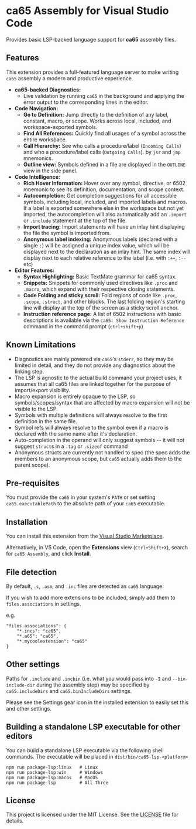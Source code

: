 # ca65 Assembly for Visual Studio Code

Provides basic LSP-backed language support for **ca65** assembly files.

## Features

This extension provides a full-featured language server to make writing `ca65` assembly a modern and productive experience.

* **ca65-backed Diagnostics:**
    * Live validation by running `ca65` in the background and applying the error output to the corresponding lines in the editor.
* **Code Navigation:**
    * **Go to Definition:** Jump directly to the definition of any label, constant, macro, or scope. Works across local, included, and workspace-exported symbols.
    * **Find All References:** Quickly find all usages of a symbol across the entire workspace.
    * **Call Hierarchy:** See who calls a procedure/label (`Incoming Calls`) and who a procedure/label calls (`Outgoing Calls`).  by `jsr` and `jmp` mnemonics.
    * **Outline view:** Symbols defined in a file are displayed in the `OUTLINE` view in the side panel.
* **Code Intelligence:**
    * **Rich Hover Information:** Hover over any symbol, directive, or 6502 mnemonic to see its definition, documentation, and scope context.
    * **Autocompletion:** Get completion suggestions for all accessible symbols, including local, included, and imported labels and macros. If a label is exported somewhere else in the workspace but not yet imported, the autocompletion will also automatically add an `.import` or `.include` statement at the top of the file.
    * **Import tracing:** Import statements will have an inlay hint displaying the file the symbol is imported from.
    * **Anonymous label indexing:** Anonymous labels (declared with a single `:`) will be assigned a unique index value, which will be displayed next to the declaration as an inlay hint. The same index will display next to each relative reference to the label (i.e. with `:++`, `:--` etc) 
* **Editor Features:**
    * **Syntax Highlighting:** Basic TextMate grammar for ca65 syntax.
    * **Snippets:** Snippets for commonly used directives like `.proc` and `.macro`, which expand with their respective closing statements.
    * **Code Folding and sticky scroll:** Fold regions of code like `.proc`, `.scope`, `.struct`, and other blocks. The last folding region's starting line will display at the top of the screen as a sticky scroll anchor.
    * **Instruction reference page:** A list of 6502 instructions with basic descriptions is available via the `ca65: Show Instruction Reference` command in the command prompt (`ctrl+shift+p`)
    
## Known Limitations

* Diagnostics are mainly powered via `ca65`'s `stderr`, so they may be limited in detail, and they do not provide any diagnostics about the linking step.
* The LSP is agnostic to the actual build command your project uses, it assumes that all ca65 files are linked together for the purpose of import/export visibility.
* Macro expansion is entirely opaque to the LSP, so symbols/scopes/syntax that are affected by macro expansion will not be visible to the LSP.
* Symbols with multiple definitions will always resolve to the first definition in the same file.
* Symbol refs will always resolve to the symbol even if a macro is declared with the same name after it's declaration.
* Auto-completion in the operand will only suggest symbols -- it will not suggest `struct`s in a `.tag` or `.sizeof` command
* Anonymous structs are currently not handled to spec (the spec adds the members to an anonymous scope, but `ca65` actually adds them to the parent scope).

## Pre-requisites
You must provide the `ca65` in your system's `PATH` or set setting `ca65.executablePath` to the absolute path of your `ca65` executable.

## Installation

You can install this extension from the [Visual Studio Marketplace](https://marketplace.visualstudio.com/items?itemName=hobbett.ca65-vscode-extension).

Alternatively, in VS Code, open the **Extensions** view (`Ctrl+Shift+X`), search for `ca65 Assembly`, and click **Install**.

## File detection

By default, `.s`, `.asm`, and `.inc` files are detected as `ca65` language.

If you wish to add more extensions to be included, simply add them to `files.associations` in settings.

e.g.
```
"files.associations": {
    "*.incs": "ca65",
    "*.a65": "ca65",
    "*.mycoolextension": "ca65"
}
```

## Other settings

Paths for `.include` and `.incbin` (i.e. what you would pass into `-I` and `--bin-include-dir` during the assembly step) may be specified by `ca65.includeDirs` and `ca65.binIncludeDirs` settings.

Please see the Settings gear icon in the installed extension to easily set this and other settings.

## Building a standalone LSP executable for other editors
You can build a standalone LSP executable via the following shell commands. The executable will be placed in `dist/bin/ca65-lsp-<platform>` 
```
npm run package-lsp:linux   # Linux
npm run package-lsp:win     # Windows
npm run package-lsp:macos   # MacOS
npm run package-lsp         # All Three
```
## License

This project is licensed under the MIT License. See the [LICENSE](LICENSE) file for details.
